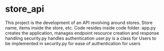 # store_api

This project is the development of an API revolving around stores. Store name, items inside the store, etc.
Code resides inside code folder.
app.py creates the application, manages endpoint resource creation and response handling
security.py handles authentication
user.py is a class for Users to be implemented in security.py for ease of authentication for users
